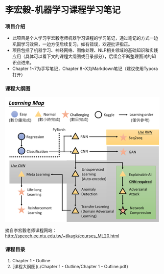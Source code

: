 # 李宏毅-机器学习课程学习笔记

### 项目介绍

- 此项目是个人学习李宏毅老师机器学习课程的学习笔记，通过笔记的方式一边巩固学习效果，一边方便后续复习。如有错误，欢迎批评指正。
- 项目包括了机器学习、神经网络、图像处理、NLP相关领域的基础知识和实践应用（具体可以看下文的课程大纲图或目录部分），后续会不断整理面试的知识点进来。
- Chapter 1\~7为手写笔记，Chapter 8\~X为Markdown笔记（建议使用Typora打开）

### 课程大纲图

<img src="./OutLine.png" alt="Outline" />

摘自李宏毅老师课程网站：http://speech.ee.ntu.edu.tw/~tlkagk/courses_ML20.html



### 课程目录

1. Chapter 1 - Outline
2. [课程大纲图](./Chapter 1 - Outline/Chapter 1 - Outline.pdf)